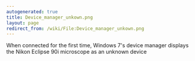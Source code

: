 ```yaml
---
autogenerated: true
title: Device_manager_unkown.png
layout: page
redirect_from: /wiki/File:Device_manager_unkown.png
---
```


When connected for the first time, Windows 7's device manager displays
the Nikon Eclipse 90i microscope as an unknown device
